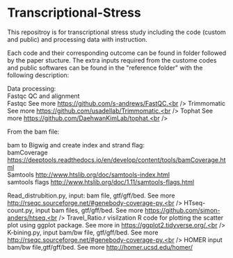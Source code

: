 # Transcriptional-Stress
This repositroy is for transcriptional stress study including the code (custom and public) and processing data with instruction.<br />

Each code and their corresponding outcome can be found in folder followed by the paper stucture. The extra inputs required from the custome codes and public softwares can be found in the "reference folder" with the following description:

Data processing: <br />
Fastqc QC and alignment <br />
Fastqc See more https://github.com/s-andrews/FastQC.<br />
Trimmomatic See more https://github.com/usadellab/Trimmomatic.<br />
Tophat See more https://github.com/DaehwanKimLab/tophat.<br />

From the bam file:<br />

bam to Bigwig and create index and strand flag:<br />
bamCoverage https://deeptools.readthedocs.io/en/develop/content/tools/bamCoverage.html<br />
Samtools http://www.htslib.org/doc/samtools-index.html<br />
samtools flags http://www.htslib.org/doc/1.11/samtools-flags.html<br />

Read_distrubition.py, input: bam file, gtf/gff/bed. See more http://rseqc.sourceforge.net/#genebody-coverage-py.<br />
HTseq-count.py, input bam files, gtf/gff/bed. See more https://github.com/simon-anders/htseq.<br />
Travel_Ratio.r visilzation R code for plotting the scatter plot using ggplot package. See more in https://ggplot2.tidyverse.org/.<br />
K-bining.py, input bam/bw file, gtf/gff/bed. See more http://rseqc.sourceforge.net/#genebody-coverage-py.<br />
HOMER input bam/bw file,gtf/gff/bed. See more http://homer.ucsd.edu/homer/<br />


